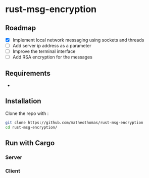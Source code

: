 # rust-msg-encryption

## Roadmap
- [x] Implement local network messaging using sockets and threads
- [ ] Add server ip address as a parameter
- [ ] Improve the terminal interface
- [ ] Add RSA encryption for the messages

## Requirements
- 

## Installation
Clone the repo with :
```bash
git clone https://github.com/matheothomas/rust-msg-encryption
cd rust-msg-encryption/
```

## Run with Cargo

### Server


### Client
